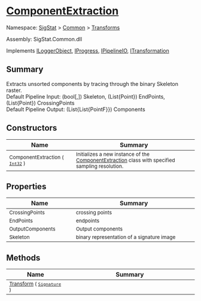 # [ComponentExtraction](./ComponentExtraction.md)

Namespace: [SigStat]() > [Common](./../README.md) > [Transforms](./README.md)

Assembly: SigStat.Common.dll

Implements [ILoggerObject](./../ILoggerObject.md), [IProgress](./../Helpers/IProgress.md), [IPipelineIO](./../Pipeline/IPipelineIO.md), [ITransformation](./../ITransformation.md)

## Summary
Extracts unsorted components by tracing through the binary Skeleton raster.  <br>Default Pipeline Input: (bool[,]) Skeleton, (List{Point}) EndPoints, (List{Point}) CrossingPoints<br>Default Pipeline Output: (List{List{PointF}}) Components

## Constructors

| Name<a href="#"><img width=160></a> | Summary<a href="#"><img width=475></a> | 
| --- | --- | 
| <sub>ComponentExtraction ( [`Int32`](https://docs.microsoft.com/en-us/dotnet/api/System.Int32) )</sub>| <sub>Initializes a new instance of the [ComponentExtraction](https://github.com/hargitomi97/sigstat/blob/master/docs/md/SigStat/Common/Transforms/ComponentExtraction.md) class with specified sampling resolution.</sub>| <br>


## Properties

| Name<a href="#"><img width=160></a> | Summary<a href="#"><img width=475></a> | 
| --- | --- | 
| <sub>CrossingPoints</sub>| <sub>crossing points</sub>| <br>
| <sub>EndPoints</sub>| <sub>endpoints</sub>| <br>
| <sub>OutputComponents</sub>| <sub>Output components</sub>| <br>
| <sub>Skeleton</sub>| <sub>binary representation of a signature image</sub>| <br>


## Methods

| Name<a href="#"><img width=160></a> | Summary<a href="#"><img width=475></a> | 
| --- | --- | 
| <sub>[Transform](./Methods/ComponentExtraction-100663567.md) ( [`Signature`](./../Signature.md) )</sub>| <sub></sub>| <br>


